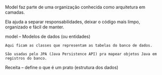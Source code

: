 Model faz parte de uma organização conhecida como arquitetura em camadas. 

Ela ajuda a separar responsabilidades, deixar o código mais limpo, organizado e fácil de manter.

model – Modelos de dados (ou entidades)

    Aqui ficam as classes que representam as tabelas do banco de dados.

    São usadas pelo JPA (Java Persistence API) pra mapear objetos Java em registros do banco.


Receita – define o que é um prato (estrutura dos dados)